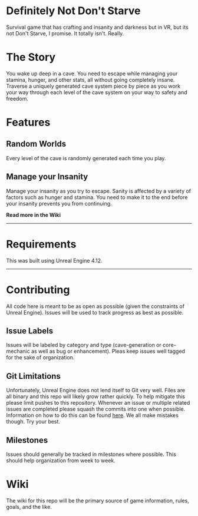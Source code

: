 # Definitely Not Don't Starve

Survival game that has crafting and insanity and darkness but in VR, but its not Don't Starve, I promise. It totally isn't. Really. 

# The Story

You wake up deep in a cave. You need to escape while managing your stamina, hunger, and other stats, all without going completely insane. Traverse a uniquely generated cave system piece by piece as you work your way through each level of the cave system on your way to safety and freedom. 

# Features

## Random Worlds

Every level of the cave is randomly generated each time you play.

## Manage your Insanity
 
Manage your insanity as you try to escape. Sanity is affected by a variety of factors such as hunger and stamina. You need to make it to the end before your insanity prevents you from continuing. 

**Read more in the Wiki**

----

# Requirements

This was built using Unreal Engine 4.12. 

----

# Contributing

All code here is meant to be as open as possible (given the constraints of Unreal Engine). Issues will be used to track progress as best as possible.

## Issue Labels

Issues will be labeled by category and type (cave-generation or core-mechanic as well as bug or enhancement). Pleas keep issues well tagged for the sake of organization. 

## Git Limitations

Unfortunately, Unreal Engine does not lend itself to Git very well. Files are all binary and this repo will likely grow rather quickly. To help mitigate this please limit pushes to this repository. Whenever an issue or multiple related issues are completed please squash the commits into one when possible. Information on how to do this can be found [here](https://stackoverflow.com/questions/5189560/squash-my-last-x-commits-together-using-git). We all make mistakes though. Try your best. 

## Milestones

Issues should generally be tracked in milestones where possible. This should help organization from week to week. 

# Wiki

The wiki for this repo will be the primary source of game information, rules, goals, and the like. 

